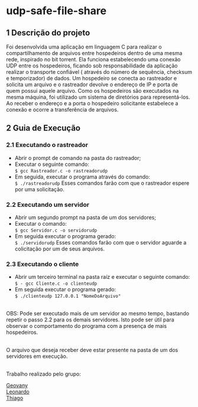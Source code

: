 # udp-safe-file-share

## 1 Descrição do projeto

Foi desenvolvida uma aplicação em linguagem C para realizar o compartilhamento de arquivos entre hospedeiros dentro de uma mesma rede, inspirado no bit torrent. Ela funciona estabelecendo uma conexão UDP entre os hospedeiros, ficando sob responsabilidade da aplicação realizar o transporte confiável ( através do número de sequência, checksum e temporizador) de dados. Um hospedeiro se conecta ao rastreador e solicita um arquivo e o rastreador devolve o endereço de IP e porta de quem possui aquele arquivo. Como os hospedeiros são executados na mesma máquina, foi utilizado um sistema de diretórios para representá-los. Ao receber o endereço e a porta o hospedeiro solicitante estabelece a conexão e ocorre a transferência de arquivos.

## 2 Guia de Execução

### 2.1 Executando o rastreador

* Abrir o prompt de comando na pasta do rastreador;
* Executar o seguinte comando: </br>
`
$ gcc Rastreador.c -o rastreadorudp
`
* Em seguida, executar o programa através do comando: </br>
`
$ ./rastreadorudp
`
Esses comandos farão com que o rastreador espere por uma solicitação. </br>


### 2.2 Executando um servidor

* Abrir um segundo prompt na pasta de um dos servidores; </br>
* Executar o comando: </br>
`
$ gcc Servidor.c -o servidorudp
`
* Em seguida executar o programa gerado: </br>
`
$ ./servidorudp
`
Esses comandos farão com que o servidor aguarde a colicitação por um de seus arquivos.

### 2.3 Executando o cliente

* Abrir um terceiro terminal na pasta raíz e executar o seguinte comando: </br>
`
$ - gcc Cliente.c -o clienteudp 
`
* Em seguida executar o programa gerado: </br>
`
$ ./clienteudp 127.0.0.1 "NomeDoArquivo"
`
</br>
OBS: Pode ser executado mais de um servidor ao mesmo tempo, bastando repetir o passo 2.2 para os demais servidores. Isto pode ser útil para observar o comportamento do programa com a presença de mais hospedeiros. </br></br>

O arquivo que deseja receber deve estar presente na pasta de um dos servidores em execução. </br></br>

Trabalho realizado pelo grupo:</br>

[Geovany](https://github.com/GeovanyMendess)</br>
[Leonardo](https://github.com/Leobrine25)</br>
[Thiago](https://github.com/Shinku159)</br>





